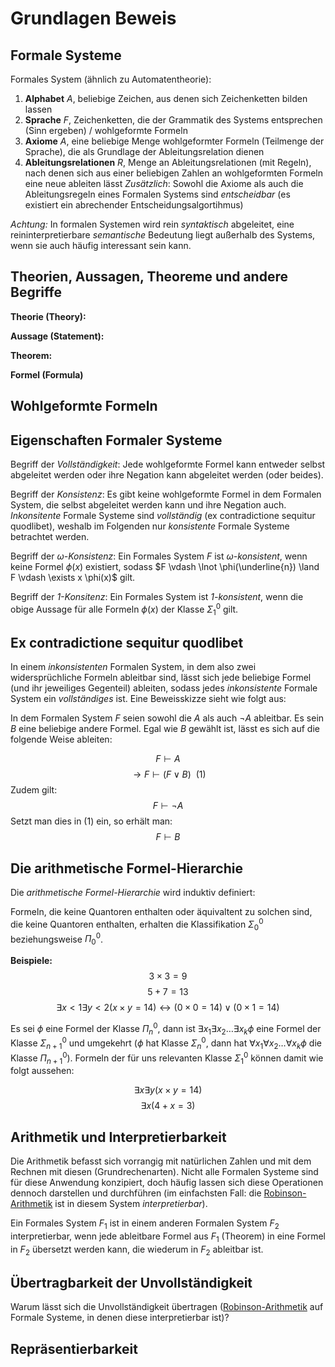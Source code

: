 # Grundlagen Beweis
## Formale Systeme

Formales System (ähnlich zu Automatentheorie):
1. **Alphabet** $A$, beliebige Zeichen, aus denen sich Zeichenketten bilden lassen
2. **Sprache** $F$, Zeichenketten, die der Grammatik des Systems entsprechen (Sinn ergeben) / wohlgeformte Formeln
3. **Axiome** $A$, eine beliebige Menge wohlgeformter Formeln (Teilmenge der Sprache), die als Grundlage der Ableitungsrelation dienen
4. **Ableitungsrelationen** $R$, Menge an Ableitungsrelationen (mit Regeln), nach denen sich aus einer beliebigen Zahlen an wohlgeformten Formeln eine neue ableiten lässt
*Zusätzlich*: Sowohl die Axiome als auch die Ableitungsregeln eines Formalen Systems sind *entscheidbar* (es existiert ein abrechender Entscheidungsalgortihmus)

*Achtung:* In formalen Systemen wird rein *syntaktisch* abgeleitet, eine reininterpretierbare *semantische* Bedeutung liegt außerhalb des Systems, wenn sie auch häufig interessant sein kann.

## Theorien, Aussagen, Theoreme und andere Begriffe

**Theorie (Theory):**

**Aussage (Statement):**

**Theorem:**

**Formel (Formula)**

## Wohlgeformte Formeln


## Eigenschaften Formaler Systeme

Begriff der *Vollständigkeit*: Jede wohlgeformte Formel kann entweder selbst abgeleitet werden oder ihre Negation kann abgeleitet werden (oder beides).

Begriff der *Konsistenz*: Es gibt keine wohlgeformte Formel in dem Formalen System, die selbst abgeleitet werden kann und ihre Negation auch. *Inkonsitente* Formale Systeme sind *vollständig* (ex contradictione sequitur quodlibet), weshalb im Folgenden nur *konsistente* Formale Systeme betrachtet werden.

Begriff der *$\omega$-Konsistenz*: Ein Formales System $F$ ist *$\omega$-konsistent*, wenn keine Formel $\phi(x)$ existiert, sodass $F \vdash \lnot \phi(\underline{n}) \land F \vdash \exists x \phi(x)$ gilt. 

Begriff der *1-Konsitenz*: Ein Formales System ist *1-konsistent*, wenn die obige Aussage für alle Formeln $\phi(x)$ der Klasse $\Sigma^0_1$ gilt.

## Ex contradictione sequitur quodlibet

In einem *inkonsistenten* Formalen System, in dem also zwei widersprüchliche Formeln ableitbar sind, lässt sich jede beliebige Formel (und ihr jeweiliges Gegenteil) ableiten, sodass jedes *inkonsistente* Formale System ein *vollständiges* ist. Eine Beweisskizze sieht wie folgt aus:

In dem Formalen System $F$ seien sowohl die $A$ als auch $\lnot A$ ableitbar. Es sein $B$ eine beliebige andere Formel. Egal wie $B$ gewählt ist, lässt es sich auf die folgende Weise ableiten:

$$F \vdash A$$
$$\rightarrow F \vdash (F \lor B) \ \ (1)$$
Zudem gilt:
$$F \vdash \lnot A$$
Setzt man dies in (1) ein, so erhält man:
$$F \vdash B$$

## Die arithmetische Formel-Hierarchie

Die *arithmetische Formel-Hierarchie* wird induktiv definiert:

Formeln, die keine Quantoren enthalten oder äquivaltent zu solchen sind, die keine Quantoren enthalten, erhalten die Klassifikation $\Sigma^0_0$ beziehungsweise $\Pi^0_0$.

**Beispiele:**
$$3 \times 3 = 9$$
$$5 + 7 = 13$$
$$\exists x < 1 \exists y < 2  (x \times y = 14) \leftrightarrow (0 \times 0 = 14) \lor (0 \times 1 = 14)$$

Es sei $\phi$ eine Formel der Klasse $\Pi^0_n$, dann ist $\exists x_1 \exists x_2 \dots \exists x_k \phi$ eine Formel der Klasse $\Sigma^0_{n+1}$ und umgekehrt ($\phi$ hat Klasse $\Sigma^0_n$, dann hat $\forall x_1 \forall x_2 \dots \forall x_k \phi$ die Klasse $\Pi^0_{n+1}$). Formeln der für uns relevanten Klasse $\Sigma^0_1$ können damit wie folgt aussehen:

$$\exists x \exists y (x \times y = 14)$$
$$\exists x (4 + x = 3)$$

## Arithmetik und Interpretierbarkeit

Die Arithmetik befasst sich vorrangig mit natürlichen Zahlen und mit dem Rechnen mit diesen (Grundrechenarten). Nicht alle Formalen Systeme sind für diese Anwendung konzipiert, doch häufig lassen sich diese Operationen dennoch darstellen und durchführen (im einfachsten Fall: die [Robinson-Arithmetik](Robinson-Arithmetik.md) ist in diesem System *interpretierbar*).

Ein Formales System $F_1$ ist in einem anderen Formalen System $F_2$ interpretierbar, wenn jede ableitbare Formel aus $F_1$ (Theorem) in eine Formel in $F_2$ übersetzt werden kann, die wiederum in $F_2$ ableitbar ist.

## Übertragbarkeit der Unvollständigkeit

Warum lässt sich die Unvollständigkeit übertragen ([Robinson-Arithmetik](Robinson-Arithmetik.md) auf Formale Systeme, in denen diese interpretierbar ist)?

## Repräsentierbarkeit
